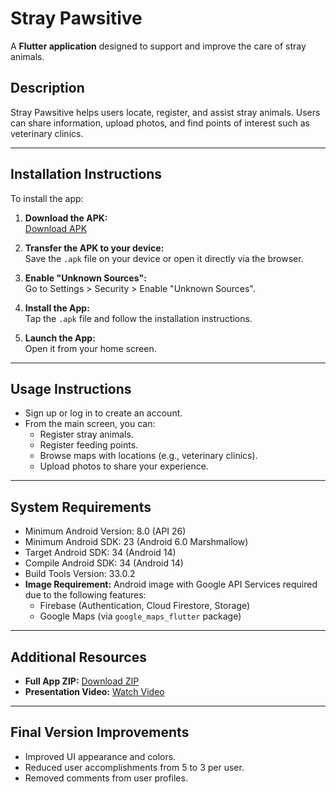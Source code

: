 # Stray Pawsitive  
A **Flutter application** designed to support and improve the care of stray animals.

## Description
Stray Pawsitive helps users locate, register, and assist stray animals. Users can share information, upload photos, and find points of interest such as veterinary clinics.

---

## Installation Instructions
To install the app:

1. **Download the APK:**  
   [Download APK](https://drive.google.com/file/d/17ZxZqindiTjJq4_xJhswQz4Y1bc0O5xf/view?usp=drive_link)

2. **Transfer the APK to your device:**  
   Save the `.apk` file on your device or open it directly via the browser.

3. **Enable "Unknown Sources":**  
   Go to Settings > Security > Enable "Unknown Sources".

4. **Install the App:**  
   Tap the `.apk` file and follow the installation instructions.

5. **Launch the App:**  
   Open it from your home screen.

---

## Usage Instructions
- Sign up or log in to create an account.  
- From the main screen, you can:  
  - Register stray animals.  
  - Register feeding points.  
  - Browse maps with locations (e.g., veterinary clinics).  
  - Upload photos to share your experience.

---

## System Requirements
- Minimum Android Version: 8.0 (API 26)  
- Minimum Android SDK: 23 (Android 6.0 Marshmallow)  
- Target Android SDK: 34 (Android 14)  
- Compile Android SDK: 34 (Android 14)  
- Build Tools Version: 33.0.2  
- **Image Requirement:** Android image with Google API Services required due to the following features:  
  - Firebase (Authentication, Cloud Firestore, Storage)  
  - Google Maps (via `google_maps_flutter` package)

---

## Additional Resources
- **Full App ZIP:** [Download ZIP](https://drive.google.com/file/d/1Rzdwig6a06Ez461Ty_9R5c5x-HskHzZ4/view?usp=drive_link)  
- **Presentation Video:** [Watch Video](https://drive.google.com/file/d/1UFjZojorbYHVQgM8_FYqeJSV9JxtrNPK/view?usp=drive_link)

---

## Final Version Improvements
- Improved UI appearance and colors.  
- Reduced user accomplishments from 5 to 3 per user.  
- Removed comments from user profiles.
